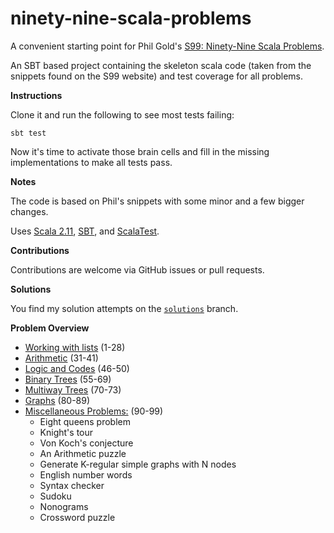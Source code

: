 # ninety-nine-scala-problems
A convenient starting point for Phil Gold's [S99: Ninety-Nine Scala Problems](http://aperiodic.net/phil/scala/s-99/).

An SBT based project containing the skeleton scala code (taken from the snippets found on the S99 website) and test coverage for all problems.

__Instructions__

Clone it and run the following to see most tests failing:
    
    sbt test

Now it's time to activate those brain cells and fill in the missing implementations to make all tests pass.

__Notes__

The code is based on Phil's snippets with some minor and a few bigger changes.

Uses [Scala 2.11](http://www.scala-lang.org/news/2.11.7/), [SBT](http://www.scala-sbt.org/),
and [ScalaTest](http://www.scalatest.org/).

__Contributions__

Contributions are welcome via GitHub issues or pull requests.

__Solutions__

You find my solution attempts on the [`solutions`](https://github.com/jayho/ninety-nine-scala-problems/tree/solutions) branch.

__Problem Overview__

- [Working with lists](http://aperiodic.net/phil/scala/s-99/#lists) (1-28)
- [Arithmetic](http://aperiodic.net/phil/scala/s-99/#math) (31-41)
- [Logic and Codes](http://aperiodic.net/phil/scala/s-99/#logic) (46-50)
- [Binary Trees](http://aperiodic.net/phil/scala/s-99/#btrees) (55-69)
- [Multiway Trees](http://aperiodic.net/phil/scala/s-99/#mtrees) (70-73)
- [Graphs](http://aperiodic.net/phil/scala/s-99/#graphs) (80-89)
- [Miscellaneous Problems:](http://aperiodic.net/phil/scala/s-99/#misc) (90-99)
  - Eight queens problem
  - Knight's tour
  - Von Koch's conjecture
  - An Arithmetic puzzle
  - Generate K-regular simple graphs with N nodes
  - English number words
  - Syntax checker
  - Sudoku
  - Nonograms
  - Crossword puzzle

